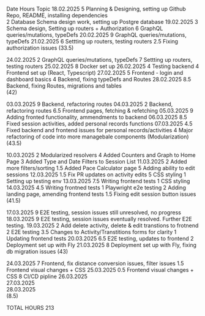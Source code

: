 Date            Hours    Topic
18.02.2025      5        Planning & Designing, setting up Github Repo, README, installing dependencies              
                2        Database Schema design work, setting up Postgre database
19.02.2025      3        Schema design, Setting up routers + Authorization
                6        GraphQL queries/mutations, typeDefs
20.02.2025      9        GraphQL queries/mutations, typeDefs
21.02.2025      6        Settting up routers, testing routers
                2.5      Fixing authorization issues
                (33.5)

24.02.2025      2        GraphQL queries/mutations, typeDefs
                7        Settting up routers, testing routers
25.02.2025      8        Docker set up
26.02.2025      4        Testing backend
                4        Frontend set up (React, Typescript)
27.02.2025      5        Frontend - login and dashboard basics
                4        Backend, fixing typeDefs and Routes
28.02.2025      8.5      Backend, fixing Routes, migrations and tables      
                (42)

03.03.2025      9        Backend, refactoring routes
04.03.2025      2        Backend, refactoring routes
                6.5      Frontend pages, fetching & refetching
05.03.2025      9        Adding fronted functionality, ammendments to backend
06.03.2025      8.5      Fixed session activities, added personal records functions
07.03.2025      4.5      Fixed backend and frontend issues for personal records/activities
                4        Major refactoring of code into more managebale components (Modularization)
                (43.5)

10.03.2025      2        Modularized resolvers
                4        Added Counters and Graph to Home Page
                3        Added Type and Date Filters to Session List
11.03.2025      2        Added more filters/sorting
                1.5      Added Pace Calculator page
                5        Adding ability to edit sessions
12.03.2025      1.5      Fix PR updates on activity edits
                5        CSS styling
                1        Setting up testing env
13.03.2025      7.5      Writing frontend tests
                1        CSS styling
14.03.2025      4.5      Writing frontned tests
                1        Playwright e2e testing
                2        Adding landing page, amending frontend tests
                1.5      Fixing edit session button issues
                (41.5)
                
17.03.2025      9        E2E testing, session issues still unresolved, no progress
18.03.2025      9        E2E testing, session issues eventually resolved. Further E2E testing.
19.03.2025      2        Add delete activity, delete & edit transtions to frotnend
                2        E2E testing
                3.5      Changes to Activity/Transtitions forms for clarity
                1        Updating frontend tests
20.03.2025      6.5      E2E testing, updates to frontend
                2        Deployment set up with Fly
21.03.2025      8        Deployment set up with Fly, fixing db migration issues
                (43)
                
24.03.2025      7      Frontend, fix distance conversion issues, filter issues
                1.5    Frontend visual changes + CSS
25.03.2025      0.5    Frontend visual changes + CSS
                8      CI/CD pipline
26.03.2025      
27.03.2025      
28.03.2025      
                (8.5)
                
TOTAL HOURS     213    